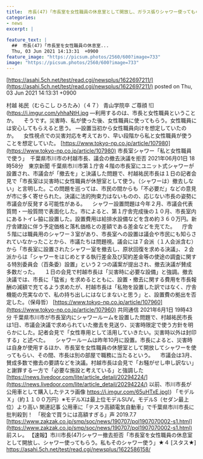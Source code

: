 ```yaml
---
title:  市長(47)「市長室を女性職員の休息室として開放し、ガラス張りシャワー使ってもらう。私もそのシャワー使う」撤去拒否★５  
categories:
- news
excerpt: |
  
feature_text: |
  ##  市長(47)「市長室を女性職員の休息室...
  Thu, 03 Jun 2021 14:13:31  +0900
feature_image: "https://picsum.photos/2560/600?image=733"
image: "https://picsum.photos/2560/600?image=733"
---
```


[https://asahi.5ch.net/test/read.cgi/newsplus/1622697211/](https://asahi.5ch.net/test/read.cgi/newsplus/1622697211/)
posted on Thu, 03 Jun 2021 14:13:31  +0900

<!--more-->

村越 祐民（むらこし ひろたみ）（４７） 青山学院卒 ご尊顔 ![](https://i.imgur.com/yhhaNtH.jpg —利用するのは、市長と女性職員ということか。 　そうです。災害時、私が使った後、女性職員に使ってもらう。女性職員には安心してもらえると思う。 —設置当初から女性職員向けを想定していたのか。 　女性視点での災害対応を考えており、早い段階から私と女性職員が使うことを想定していた。 [https://www.tokyo-np.co.jp/article/107980](https://www.tokyo-np.co.jp/article/107980) 市長室シャワー「私と女性職員で使う」　千葉県市川市の村越市長、議会の撤去決議を拒否 2021年06月01日 18時58分　東京新聞 千葉県市川市第１庁舎４階の市長室にユニット式シャワーが設置され、市議会が「撤去を」と決議した問題で、村越祐民市長は１日の記者会見で「市長室は災害時に女性職員が休憩室として使う。（シャワーは）撤去しない」と言明した。この問題を巡っては、市民の間からも「不必要だ」などの意見が市に多く寄せられた。決議に法的拘束力はないものの、応じない市長の姿勢に市議会が反発する可能性がある。 　シャワー設置問題は今年２月、市議会代表質問・一般質問で表面化した。市によると、第１庁舎完成後の１０月、市長室内にあるトイレ脇に設置した。設置費用は給排水設備などを含め約３６０万円。新庁舎建設に伴う予定価格と落札価格との差額である差金などを充てた。 　庁舎５階には職員用のシャワー３室があり、市長室への設置は議会や市民にも知らされていなかったことから、市議たちは問題視。議会には７会派（１人会派含む）から「市長室に設置されたシャワー室を撤去し、原状回復を求める決議」、２会派からは「シャワーをはじめとする執行差金及び契約差金等の使途の調査に関する特別委員会（百条委）設置」という２つの議案が提出され、撤去決議が賛成多数だった。 　１日の会見で村越市長は「災害時に必要な設備」と強調。撤去決議では、市長に「猛省」を求めるとともに、設置・撤去に関する費用を市長報酬の減額で充てるよう求めたが、村越市長は「私物を設置した訳ではなく、庁舎機能の充実なので、私の持ち出しにはなじまないと思う」と、設置費の拠出を否定した。（保母哲） [https://www.tokyo-np.co.jp/article/107960](https://www.tokyo-np.co.jp/article/107960) 共同通信 2021年6月1日 19時43分 千葉県市川市が市長室内にシャワールームを設置した問題で、村越祐民市長は1日、市議会決議で求められていた撤去を見送り、災害時限定で使う方針を明らかにした。記者会見で「女性専用として活用していきたい。災害時以外は封印する」と述べた。 　シャワールームは昨年10月に設置。市長によると、災害時は自身が使用するほか、市長室を女性職員の休憩室として開放してシャワーを使ってもらい、その間、市長は別の部屋で職務に当たるという。 　市議会は3月、賛成多数で撤去の要請などを決議。村越市長は会見で「お騒がせし申し訳ない」と謝罪する一方で「必要な施設と考えている」と強調した [https://news.livedoor.com/lite/article_detail/20294224/](https://news.livedoor.com/lite/article_detail/20294224/) 以前、市川市長が公用車として購入したテスラ画像 [https://i.imgur.com/65uHTxE.jpg)](https://i.imgur.com/65uHTxE.jpg)) 「モデルＸ」（約１１００万円）※モデルXは最上位モデルSUV。モデルS（セダン最上位）より高い 関連記事 公用車に「テスラ高額電気自動車」で千葉県市川市長に批判殺到！　「税金で買うには高額すぎる」声 2019.7.7 [https://www.zakzak.co.jp/smp/soc/news/190707/pol1907070002-s1.html](https://www.zakzak.co.jp/smp/soc/news/190707/pol1907070002-s1.html) 前スレ。 【速報】市川市長(47)シャワー撤去拒否「市長室を女性職員の休息室として開放し、シャワー使ってもらう。私もそのシャワー使う」★４ [スタス★] https://asahi.5ch.net/test/read.cgi/newsplus/1622586158/
